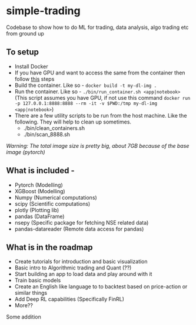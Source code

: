 # simple-trading
Codebase to show how to do ML for trading, data analysis, algo trading etc from ground up


## To setup

- Install Docker
- If you have GPU and want to access the same from the container then follow [this](https://docs.nvidia.com/datacenter/cloud-native/container-toolkit/install-guide.html) steps
- Build the container. Like so - `docker build -t my-dl-img .`
- Run the container. Like so - `./bin/run_container.sh <app|notebook>` (This script assumes you have GPU, if not use this command `docker run  -p 127.0.0.1:8888:8888 --rm -it -v $PWD:/tmp my-dl-img <app|notebook>`)
- There are a few utility scripts to be run from the host machine. Like the following. They will help to clean up sometimes.
    - ./bin/clean_containers.sh
    - ./bin/scan_8888.sh

*Warning: The total image size is pretty big, about 7GB because of the base image (pytorch)*

## What is included - 

 - Pytorch (Modelling)
 - XGBoost (Modelling)
 - Numpy (Numerical computations)
 - scipy (Scientific computations)
 - plotly (Plotting lib)
 - pandas (DataFrame)
 - nsepy (Specific package for fetching NSE related data)
 - pandas-datareader (Remote data access for pandas) 

## What is in the roadmap

- Create tutorials for introduction and basic visualization
- Basic intro to Algorithmic trading and Quant (??)
- Start building an app to load data and play around with it
- Train basic models
- Create an English like language to to backtest based on price-action or similar things
- Add Deep RL capabilities (Specifically FinRL)
- More??

Some addition